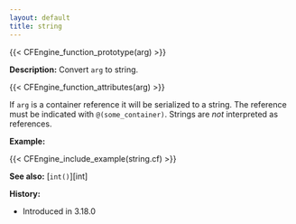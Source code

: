 ```yaml
---
layout: default
title: string
---
```


{{< CFEngine_function_prototype(arg) >}}

**Description:** Convert `arg` to string.

{{< CFEngine_function_attributes(arg) >}}

If `arg` is a container reference it will be serialized to a string.
The reference must be indicated with `@(some_container)`.
Strings are _not_ interpreted as references.

**Example:**

{{< CFEngine_include_example(string.cf) >}}

**See also:** [`int()`][int]

**History:**

- Introduced in 3.18.0
